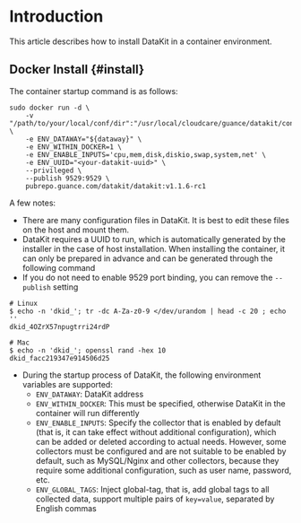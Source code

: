 # Introduction

This article describes how to install DataKit in a container environment.

## Docker Install {#install}

The container startup command is as follows:

```shell
sudo docker run -d \
    -v "/path/to/your/local/conf/dir":"/usr/local/cloudcare/guance/datakit/conf.d" \
    -e ENV_DATAWAY="${dataway}" \
    -e ENV_WITHIN_DOCKER=1 \
    -e ENV_ENABLE_INPUTS='cpu,mem,disk,diskio,swap,system,net' \
    -e ENV_UUID="<your-datakit-uuid>" \
    --privileged \
    --publish 9529:9529 \
    pubrepo.guance.com/datakit/datakit:v1.1.6-rc1
```

A few notes:

- There are many configuration files in DataKit. It is best to edit these files on the host and mount them.
- DataKit requires a UUID to run, which is automatically generated by the installer in the case of host installation. When installing the container, it can only be prepared in advance and can be generated through the following command
- If you do not need to enable 9529 port binding, you can remove the `--publish` setting

```shell
# Linux
$ echo -n 'dkid_'; tr -dc A-Za-z0-9 </dev/urandom | head -c 20 ; echo ''
dkid_4OZrX57npugtrri24rdP

# Mac
$ echo -n 'dkid_'; openssl rand -hex 10
dkid_facc219347e914506d25
```

- During the startup process of DataKit, the following environment variables are supported:
    - `ENV_DATAWAY`: DataKit address
    - `ENV_WITHIN_DOCKER`: This must be specified, otherwise DataKit in the container will run differently
    - `ENV_ENABLE_INPUTS`: Specify the collector that is enabled by default (that is, it can take effect without additional configuration), which can be added or deleted according to actual needs. However, some collectors must be configured and are not suitable to be enabled by default, such as MySQL/Nginx and other collectors, because they require some additional configuration, such as user name, password, etc.
    - `ENV_GLOBAL_TAGS`: Inject global-tag, that is, add global tags to all collected data, support multiple pairs of `key=value`, separated by English commas
